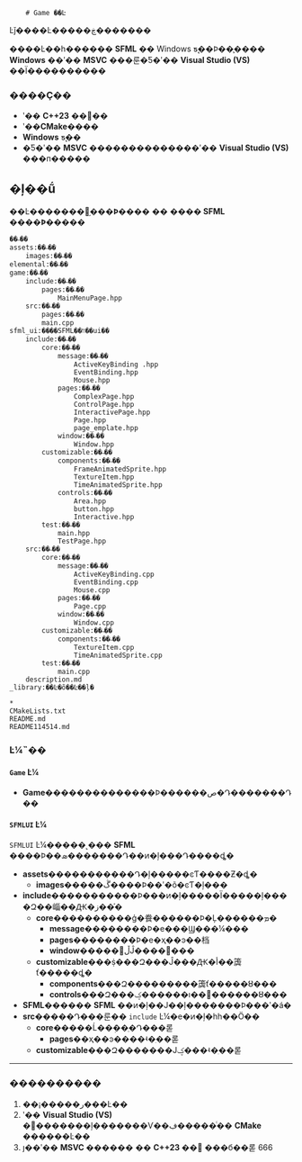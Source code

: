 
        # Game ��Ŀ

Ŀǰ����Ŀ�����ڿ�������

����Ŀ��һ������ **SFML** �� Windows ƽ̨��Ϸ��ֻ֧���� **Windows** ��ʹ�� **MSVC** ���룬�Ƽ�ʹ�� **Visual Studio (VS)** ��Ϊ����������

### ����Ҫ��

- ʹ�� **C++23** ��׼��
- ʹ��**CMake**����
- **Windows** ƽ̨��
- �Ƽ�ʹ�� **MSVC** ��������������ʹ�� **Visual Studio (VS)** ���п�����

## �ļ��ṹ

��Ŀ�������󲿷֣�**��Ϸ����** �� **���� SFML ����Ϸ���**��

```Ŀ¼
��˵��
assets:��˵��
    images:��˵��
elemental:��˵��
game:��˵��
    include:��˵��
        pages:��˵��
            MainMenuPage.hpp
    src:��˵��
        pages:��˵��
        main.cpp
sfml_ui:����SFML��װ��ui��
    include:��˵��
        core:��˵��
            message:��˵��
                ActiveKeyBinding .hpp
                EventBinding.hpp
                Mouse.hpp
            pages:��˵��
                ComplexPage.hpp
                ControlPage.hpp
                InteractivePage.hpp
                Page.hpp
                page_emplate.hpp
            window:��˵��
                Window.hpp
        customizable:��˵��
            components:��˵��
                FrameAnimatedSprite.hpp
                TextureItem.hpp
                TimeAnimatedSprite.hpp
            controls:��˵��
                Area.hpp
                button.hpp
                Interactive.hpp
        test:��˵��
            main.hpp
            TestPage.hpp
    src:��˵��
        core:��˵��
            message:��˵��
                ActiveKeyBinding.cpp
                EventBinding.cpp
                Mouse.cpp
            pages:��˵��
                Page.cpp
            window:��˵��
                Window.cpp
        customizable:��˵��
            components:��˵��
                TextureItem.cpp
                TimeAnimatedSprite.cpp
        test:��˵��
            main.cpp
    description.md
_library:��Ŀ�õ��Ŀ��ļ�

*
CMakeLists.txt
README.md
README114514.md

```

### Ŀ¼˵��

#### `Game` Ŀ¼

- **Game**��������������Ϸ������ص�Դ�������Դ��

#### `SFMLUI` Ŀ¼

`SFMLUI` Ŀ¼�����˻��� **SFML** ����Ϸ��ܣ�������Դ��ͷ�ļ���Դ����ȡ�

- **assets**�����������Դ�ļ�����ͼƬ����Ƶ�ȡ�
  - **images**�����ڴ����Ϸ��ʹ�õ�ͼƬ�ļ���
- **include**�����������Ϸ��ܵ�ͷ�ļ�����Ϊ�����ļ����Զ��崰��Ԫ�ز��֡�
  - **core**����������ģ�飬������Ϸ�Ļ������ܡ�
    - **message**��������Ϸ�е���Ϣ���¼���
    - **pages**��������Ϸ�е�ҳ��ͽ��档
    - **window**�����𴰿ڵĴ����͹���
  - **customizable**���ṩ���Զ���Ĵ���Ԫ�أ��簴ť�����ȡ�
    - **components**���Զ���������簴ť�����ȣ���
    - **controls**���Զ���ؼ������ı��򡢻������ȣ���
- **SFML**������ **SFML** ��ͷ�ļ��Ϳ��ļ�������Ϸ���ʹ�á�
- **src**�����Դ���룬�� `include` Ŀ¼�е�ͷ�ļ�һһ��Ӧ��
  - **core**�����Ĺ��ܲ��ֵ�Դ���롣
    - **pages**��ҳ��ͽ����ʵ�ִ��롣
  - **customizable**���Զ�������Ϳؼ���ʵ�ִ��롣

------

### ����������

1. ��¡�����ر���Ŀ��
2. ʹ�� **Visual Studio (VS)** �򿪽�������ļ�������Ѵ��ڣ�����ͨ�� **CMake** ������Ŀ��
3. ȷ��ʹ�� **MSVC ������** �� **C++23 ��׼** ���б��롣
666
        